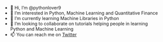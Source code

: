- 👋 Hi, I’m @pythonlover9
- 👀 I’m interested in Python, Machine Learning and Quantitative Finance
- 🌱 I’m currently learning Machine Libraries in Python
- 💞️ I’m looking to collaborate on tutorials helping people in learning Python and Machine Learning
- 📫 You can reach me on <a href ="https://twitter.com/PythonLover9">Twitter</a>

<!---
pythonlover9/pythonlover9 is a ✨ special ✨ repository because its `README.md` (this file) appears on your GitHub profile.
You can click the Preview link to take a look at your changes.
--->
